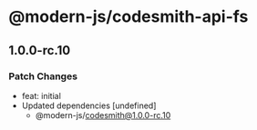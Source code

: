 # @modern-js/codesmith-api-fs

## 1.0.0-rc.10
### Patch Changes

- feat: initial
- Updated dependencies [undefined]
  - @modern-js/codesmith@1.0.0-rc.10

